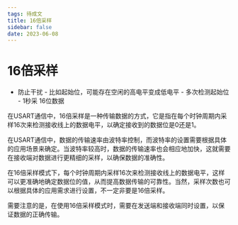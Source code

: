 ```yaml
---
tags: 待成文
title: 16倍采样
sidebar: false
date: 2023-06-08
---
```

# 16倍采样

- 防止干扰
			- 比如起始位，可能存在空闲的高电平变成低电平
				- 多次检测起始位
				- 1秒采 16位数据



在USART通信中，16倍采样是一种传输数据的方式，它是指在每个时钟周期内采样16次来检测接收线上的数据电平，以确定接收到的数据位是0还是1。

在USART通信中，数据的传输速率由波特率控制，而波特率的设置需要根据具体的应用场景来确定。当波特率较高时，数据的传输速率也会相应地加快，这就需要在接收端对数据进行更精细的采样，以确保数据的准确性。

在16倍采样模式下，每个时钟周期内采样16次来检测接收线上的数据电平，这样可以更准确地确定数据位的值，从而提高数据传输的可靠性。当然，采样次数也可以根据具体的应用需求进行设置，不一定非要是16倍采样。

需要注意的是，在使用16倍采样模式时，需要在发送端和接收端同时设置，以保证数据的正确传输。